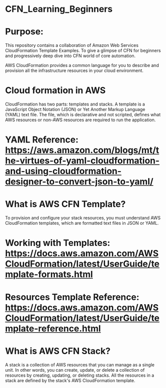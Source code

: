 # CFN_Learning_Beginners
   
# Purpose: 
This repository contains a collaboration of Amazon Web Services CloudFormation Template Examples. To give a glimpse of CFN for beginners and progressively deep dive into CFN world of core automation.  

AWS CloudFormation provides a common language for you to describe and provision all the infrastructure resources in your cloud environment.

# Cloud formation in AWS
CloudFormation has two parts: templates and stacks. A template is a JavaScript Object Notation (JSON) or Yet Another Markup Language (YAML) text file. The file, which is declarative and not scripted, defines what AWS resources or non-AWS resources are required to run the application.

# YAML Reference: https://aws.amazon.com/blogs/mt/the-virtues-of-yaml-cloudformation-and-using-cloudformation-designer-to-convert-json-to-yaml/

# What is AWS CFN Template?
To provision and configure your stack resources, you must understand AWS CloudFormation templates, which are formatted text files in JSON or YAML.

# Working with Templates: https://docs.aws.amazon.com/AWSCloudFormation/latest/UserGuide/template-formats.html

# Resources Template Reference: https://docs.aws.amazon.com/AWSCloudFormation/latest/UserGuide/template-reference.html

# What is AWS CFN Stack?
A stack is a collection of AWS resources that you can manage as a single unit. In other words, you can create, update, or delete a collection of resources by creating, updating, or deleting stacks. All the resources in a stack are defined by the stack's AWS CloudFormation template.

